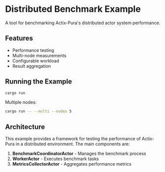 # Distributed Benchmark Example

A tool for benchmarking Actix-Pura's distributed actor system performance.

## Features

* Performance testing
* Multi-node measurements
* Configurable workload
* Result aggregation

## Running the Example

```bash
cargo run
```

Multiple nodes:

```bash
cargo run -- --multi --nodes 5
```

## Architecture

This example provides a framework for testing the performance of Actix-Pura in a distributed environment. The main components are:

1. **BenchmarkCoordinatorActor** - Manages the benchmark process
2. **WorkerActor** - Executes benchmark tasks
3. **MetricsCollectorActor** - Aggregates performance metrics
